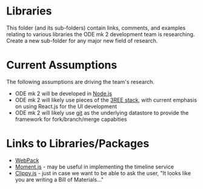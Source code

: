 # Libraries
This folder (and its sub-folders) contain links, comments, and examples relating to various libraries the ODE mk 2 development team is researching.  Create a new sub-folder for any major new field of research.

# Current Assumptions
The following assumptions are driving the team's research.
* ODE mk 2 will be developed in [Node.js]()
* ODE mk 2 will likely use pieces of the [3REE stack](http://blog.workshape.io/the-3ree-stack-react-redux-rethinkdb-express-js/), with current emphasis on using React.js for the UI development
* ODE mk 2 will likely use [git]() as the underlying datastore to provide the framework for fork/branch/merge capabities

# Links to Libraries/Packages
* [WebPack](http://webpack.github.io/docs/tutorials/getting-started/)
* [Moment.js](http://momentjs.com/) - may be useful in implementing the timeline service
* [Clippy.js](https://www.smore.com/clippy-js) - just in case we want to be able to ask the user, "It looks like you are writing a Bill of Materials..."
